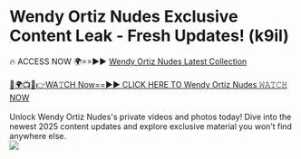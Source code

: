 # Wendy Ortiz Nudes Exclusive Content Leak - Fresh Updates! (k9il)

🔥 ACCESS NOW 🌍==►► <a href="https://tinyurl.com/2mz8nhtm" rel="nofollow">Wendy Ortiz Nudes Latest Collection</a>
<br><br>
[🔴🌍📺📱👉WA𝚃CH Now==►► CLICK HERE TO Wendy Ortiz Nudes 𝚆𝙰𝚃𝙲𝙷 NOW](https://tinyurl.com/2mz8nhtm)
<br><br>
Unlock Wendy Ortiz Nudes's private videos and photos today! Dive into the newest 2025 content updates and explore exclusive material you won’t find anywhere else.
<br>
<a href="https://tinyurl.com/2mz8nhtm" rel="nofollow" data-target="animated-image.originalLink"><img src="https://camo.githubusercontent.com/8a4f000d20f83aca3bf7ec5f350d767afa0574a8a352519fd8cfa583a6f93a33/68747470733a2f2f692e696d6775722e636f6d2f644a486b345a712e676966" data-canonical-src="https://i.imgur.com/dJHk4Zq.gif" style="max-width: 100%; display: inline-block;" data-target="animated-image.originalImage"></a>
<br>
